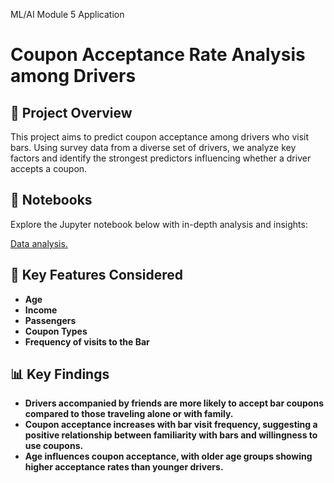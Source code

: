 ML/AI Module 5 Application

# Coupon Acceptance Rate Analysis among Drivers 

## 📌 Project Overview

This project aims to predict coupon acceptance among drivers who visit bars. Using survey data from a diverse set of drivers, we analyze key factors and identify the strongest predictors influencing whether a driver accepts a coupon.

## 📖 Notebooks

Explore the Jupyter notebook below with in-depth analysis and insights:

[ Data analysis.](https://github.com/solomonsrajkumar/AIMLMod5/blob/main/Coupon_Analysis5.ipynb)



## 🔑 Key Features Considered

- **Age** 
- **Income** 
- **Passengers**
- **Coupon Types**
- **Frequency of visits to the Bar**

## 📊 Key Findings


- **Drivers accompanied by friends are more likely to accept bar coupons compared to those traveling alone or with family.**
- **Coupon acceptance increases with bar visit frequency, suggesting a positive relationship between familiarity with bars and willingness to use coupons.**
- **Age influences coupon acceptance, with older age groups showing higher acceptance rates than younger drivers.**


